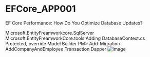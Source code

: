 # EFCore_APP001
EF Core Performance: How Do You Optimize Database Updates?

Microsoft.EntityFreamworkcore.SqlServer
Microsoft.EntityFreamworkCore.tools
Adding DatabaseContext.cs
Protected, override
Model Builder
PM> Add-Migration AddCompanyAndEmployee
Transaction
Dapper
![image](https://github.com/nuwanandra/EFCore_APP001/assets/119548637/3b852f0d-7ac1-476d-87c2-a35d2798e5a8)
